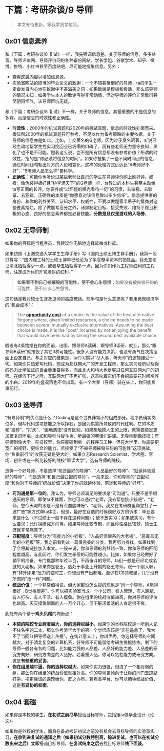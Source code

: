 # 下篇：考研杂谈/9 导师

> 本文有待更新。等我拿到学位证。

## 0x01 信息素养

和《下篇：考研杂谈/8 复试》一样，我先强调信息差。关于导师的信息，多多益善。导师评价网、导师评价网的各种备份网站、学长学姐、谷歌学术、知乎、微博、推特、小红书甚至百度贴吧，尽可能地搜集信息。另外：

- 查看[这类内容](https://www.zhihu.com/topic/19589159/top-answers)以增加信息源。
- 实验室网站的硕博的毕业论文的致谢：一个不错甚至很好的导师，ta的学生一定会发自内心地在致谢中不吝溢美之词；如果致谢是模板和套话，那么该导师的情况未知；如果学生本人的致谢写得非常动情，但对导师的评价非常敷衍甚至阴阳怪气，该导师巨坑无疑。

和《下篇：考研杂谈/8 复试》不一样，关于导师的信息，其最重要的不是信息的多寡，而是信息的时效性和正确性。

- **时效性**：2000年的机试真题和2020年的机试真题，信息的时效性扑面而来。很显然2000年的机试真题只可参考，不足以作为备考策略的主要依据。关于导师的信息亦是如此。比如，上交著名的G老师，因为过于臭名昭著，听说已经主动地帮学生找实习挽回业已坍塌的口碑了，而有些老师无力坚守良知，黑化了也不是不可能。照我这么说，岂不是所有信息都没有参考价值？所谓的时效性，指的是“你必须将信息的时间”。如果你搜集了一些不同时间点的信息，通过时间线勾勒出对方的人设和变化，这样的处理方式远远比“A老师好不好”、“B老师人品怎么样”更科学。
- **正确性**：可能你也听说过某些老师让自己的学生在导师评价网上刷好评。或者，像伪装得极好且“桃李满天下”的G老师一样，ta教过的本科生甚至主动给ta写正面的长评。你要养成“以怀疑的眼光看待一切”的习惯，去审视、去验证、去犯错。正确性的本质是“你愿意对该信息致以多少信任”。信息提供者的身份、和你的利益关系、认知水平、权威性，不要以做题家半吊子的情商对这些要素摆烂。除了做题考高分之外，诸如制定目标、接受失败、维持平稳且积极的心态、良好的信息素养都是必备技能。**分数是且仅是游戏的入场券**。

## 0x02 无导师制

如果你的目标是当程序员，我建议你无脑地选择软微或科软。

如果仿照《上海交通大学学生生存手册》写《国内土硕土博生存手册》，我第一段打算写：“国内理工科的土硕土博早已经沦为了半官僚半资本的牺牲品。我无意论证清北牺牲得少一点，或者华五牺牲得多一点，因为你们作为工程师红利的工程师，注定成为ta们升官发财的红利。”

> **如果看不到自己被摧毁的可能性，便不会心生怨恨**；如果没有被摧毁任何的可能性，便不应该心生怨恨。

这句话是我对硕士生涯及见闻的高度概括。前半句是什么意思呢？套用微观经济学的“机会成本”：

> The [**opportunity cost**](https://en.wikipedia.org/wiki/Opportunity_cost) of a choice is the value of the best alternative forgone where, given limited resources, a choice needs to be made between several mutually exclusive alternatives. Assuming the best choice is made, it is the "cost" incurred by not enjoying the benefit that would have been had by taking the second best available choice.

假设有4条路摆在你的面前，出国、跟导师A读研、跟导师B读研、就业，那么“跟导师B读研”就摧毁了其它3种可能性。很多人没有能力决策，也没有勇气在决策层面上否定自己。与之对应的结果是，ta们习惯以“尽人事，听天命”的逻辑接受一切。如果你只热爱写代码，想成为互联网大厂的开发工程师，那么实习经历以及你的码力比学位证的含金量重要得多，而且北大和科大也足够过任何互联网大厂的初筛。在经济下行之际，互联网大厂不再扩张，这意味着它们不会招需要花时间培养的小白。2019年的盛况再也不会出现。有一个大爹（导师）骑在头上，你只能负重前行。

## 0x03 选导师

“有导师制”的优点是什么？Coding是这个世界非常小的组成部分。程序员确实岗位多，但写代码这项技能之所以挣钱，是因为供需所导致的时代红利。它的本质和“搬砖”、“打灰”、“画地质图”没有区别。如果想触摸人生的上限，就需要踏足更加繁复的环境，比如和导师斗智斗勇、听最强的卷怪们讲课。无导师制像技校；有导师制像大学。在技校里，你只能碰到单一的程序员工种，但在大学里，你需要更宽广的视野、更综合的能力。若接受了“不被导师摧毁任何的可能性”这项挑战，你“负重前行”的收获无疑是更大的。如果立志Research Scientist、学术圈、官场、创业或在一所比较好的院校“重读大学”，选有导师的院校。

选择一个好导师，不是选择“前途最好的导师”、“人品最好的导师”、“就读体验最好的导师”，而是选择“和自己最匹配的导师”。一般来说，你和导师的“匹配程度”和你对于导师的“统战价值”决定了你的就读体验、前途和导师的“好坏”。

- **可沟通是第一位的**。我认为，导师必须满足的要求是“可沟通”。只要不是手眼通天的导师，即使ta不体面，你也可以通过“老师，我去帮您接小孩吧”、“老师，您今天喝的水是不是有点血腥味呀”、“老师，我又在考研群里帮您打了一波广告”等方式帮ta体面。但是，最好在互选的时候谈好双方的诉求：毕业要求是什么（不过硕士一般不存在这种问题）；放不放实习；如果放实习，有什么要求；允许换研究方向等。如果导师比较专制，而且你性格比较软，硕士生涯就非常痛苦了。
- **匹配程度**：导师分为“有能力的小老板”、“人品好但佛系的大老板”、“恶毒且无能的小老板”等。我之前看到过一篇很完美的分类。我再努力找找，如果找到了会将其链接加入本文。一般来说，你和导师的利益越一致，你和导师的匹配程度越高。与此同时，你们发生矛盾的可能性越小。比如，如果你已经做好了躺平的准备，专门挑那种年过半百，不再奋斗的导师。ta们一般是已经功成名就的大老板。如果你是卷王，选处于事业上升期的卷王导师。跟一个刚入职，有“非升即走”压力的临时工，你想没有产出都难。至少在CS领域里，几乎没有所谓的“抢一作”问题。
- **统战价值**：一个非常值得说，但大家都没怎么提的现象是“同一个导师，A觉得很好；B觉得很差”。你可以把实验室当成一个小公司，有人管理、有人跑腿、有人打杂、有人干活、有人摸鱼。你在组里的统战价值越高，你对导师的评价也越高。天天摸鱼躺赢的人一万个开心，但干脏活累活的人肯定很不爽。

此处有两个基于**鸡头凤尾**的均衡点：

- **本硕的院校专业跨度越大，你的选择权越小**。如果你的本科院校是一所别人记不住名字的二本，那么你考清华大学的第一个觉悟应该是“实在逼急了，我大不了当网红把导师送上热搜”。在统计意义上，你越优秀，你选择导师的空间越大。对于清北复交的计算机系，好导师不可能留给考研生挑挑拣拣。剩下的导师一般各有各的问题，比如能力强的人品差、人品好的能力差、人品差的研究方向好、研究方向差的人品好。若看重人品，你可以牺牲能力或研究方向。这是**有侧重的妥协**。
- **你在组里越牛逼，你的选择权越大**。如果你实力很强，但进了一个相对弱的组，那么你在组里的统战价值就相对高。你的导师更倾向于让你的同门去跑腿打杂，把更靠谱的课题给你。反之亦然。若看重平台，你可以牺牲统战价值，这是**有妥协的权衡**。

## 0x04 套磁

如果你是本校的学生，**在初试之前尽早**搭讪目标导师，包括跟ta做毕业设计（论文）。

如果你是外校的学生，而且在备战考研初试之前没有机会去目标导师的实验室实习，**在收到进复试的通知之后（如果初试分数特别高，稳进复试，也可以在初试分数出来之后）立即**搭讪目标导师，**在复试结束之后**去找目标导师**线下面谈**。
